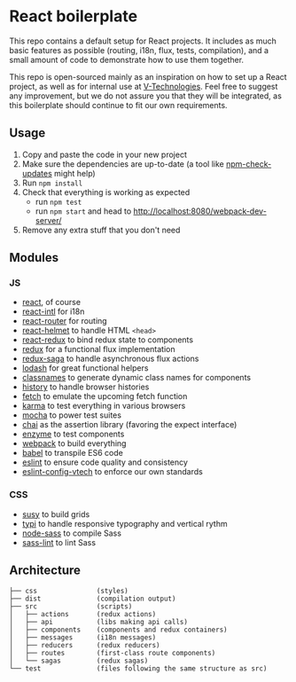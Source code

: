 React boilerplate
=================

This repo contains a default setup for React projects.
It includes as much basic features as possible (routing, i18n, flux, tests, compilation), and a small amount of code to demonstrate how to use them together.

This repo is open-sourced mainly as an inspiration on how to set up a React project, as well as for internal use at [V-Technologies](https://github.com/v-technologies).
Feel free to suggest any improvement, but we do not assure you that they will be integrated, as this boilerplate should continue to fit our own requirements.

Usage
-----

1. Copy and paste the code in your new project
2. Make sure the dependencies are up-to-date (a tool like [npm-check-updates](https://github.com/tjunnone/npm-check-updates) might help)
3. Run `npm install`
4. Check that everything is working as expected
	* run `npm test`
	* run `npm start` and head to [http://localhost:8080/webpack-dev-server/](http://localhost:8080/webpack-dev-server/)
5. Remove any extra stuff that you don't need

Modules
-------

### JS

* [react](https://github.com/facebook/react), of course
* [react-intl](https://github.com/yahoo/react-intl) for i18n
* [react-router](https://github.com/reactjs/react-router) for routing
* [react-helmet](https://github.com/nfl/react-helmet) to handle HTML `<head>`
* [react-redux](https://github.com/facebook/react) to bind redux state to components
* [redux](https://github.com/reactjs/redux) for a functional flux implementation
* [redux-saga](https://github.com/yelouafi/redux-saga) to handle asynchronous flux actions
* [lodash](https://github.com/lodash/lodash) for great functional helpers
* [classnames](https://github.com/JedWatson/classnames) to generate dynamic class names for components
* [history](https://github.com/reactjs/history) to handle browser histories
* [fetch](https://github.com/github/fetch) to emulate the upcoming fetch function
* [karma](https://github.com/karma-runner/karma) to test everything in various browsers
* [mocha](https://github.com/mochajs/mocha) to power test suites
* [chai](https://github.com/chaijs/chai) as the assertion library (favoring the expect interface)
* [enzyme](https://github.com/airbnb/enzyme) to test components
* [webpack](https://github.com/webpack/webpack) to build everything
* [babel](https://github.com/babel/babel) to transpile ES6 code
* [eslint](https://github.com/eslint/eslint) to ensure code quality and consistency
* [eslint-config-vtech](https://github.com/v-technologies/eslint-config-vtech) to enforce our own standards

### CSS

* [susy](https://github.com/oddbird/susy) to build grids
* [typi](https://github.com/zellwk/typi) to handle responsive typography and vertical rythm
* [node-sass](https://github.com/sass/node-sass) to compile Sass
* [sass-lint](https://github.com/sasstools/sass-lint) to lint Sass

Architecture
------------

```
├── css               (styles)
├── dist              (compilation output)
├── src               (scripts)
│   ├── actions       (redux actions)
│   ├── api           (libs making api calls)
│   ├── components    (components and redux containers)
│   ├── messages      (i18n messages)
│   ├── reducers      (redux reducers)
│   ├── routes        (first-class route components)
│   └── sagas         (redux sagas)
└── test              (files following the same structure as src)
```
